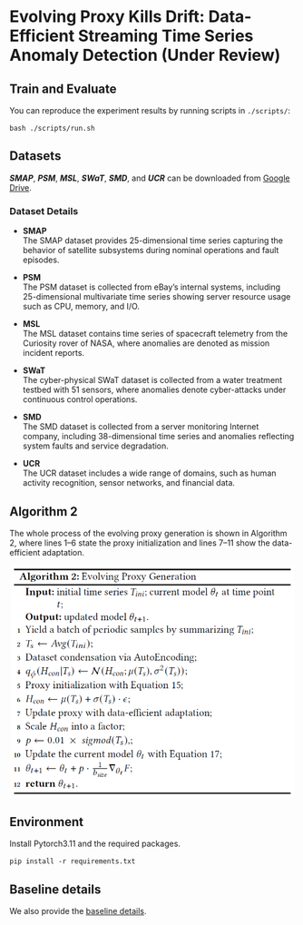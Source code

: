 # Evolving Proxy Kills Drift: Data-Efficient Streaming Time Series Anomaly Detection (Under Review)


## Train and Evaluate
You can reproduce the experiment results by running scripts in `./scripts/`:
```
bash ./scripts/run.sh
```

## Datasets

_**SMAP**_, _**PSM**_, _**MSL**_, _**SWaT**_, _**SMD**_, and _**UCR**_ can be downloaded from [Google Drive](https://drive.google.com/drive/folders/1KOQvV2nR6Y9tIkB4XELHA1CaV1F8LrZ6).

### Dataset Details

- **SMAP**  
  The SMAP dataset provides 25-dimensional time series capturing the behavior of satellite subsystems during nominal operations and fault episodes.

- **PSM**  
  The PSM dataset is collected from eBay’s internal systems, including 25-dimensional multivariate time series showing server resource usage such as CPU, memory, and I/O.

- **MSL**  
  The MSL dataset contains time series of spacecraft telemetry from the Curiosity rover of NASA, where anomalies are denoted as mission incident reports.

- **SWaT**  
  The cyber-physical SWaT dataset is collected from a water treatment testbed with 51 sensors, where anomalies denote cyber-attacks under continuous control operations. 

- **SMD**  
  The SMD dataset is collected from a server monitoring Internet company, including 38-dimensional time series and anomalies reflecting system faults and service degradation.

- **UCR**  
  The UCR dataset includes a wide range of domains, such as human activity recognition, sensor networks, and financial data.

## Algorithm 2
The whole process of the evolving proxy generation is shown
in Algorithm 2, where lines 1–6 state the proxy initialization and
lines 7–11 show the data-efficient adaptation.
<p align="center">
<img width="500" src="fig/Algorithm.png"/>
</p>



##  Environment
 Install Pytorch3.11 and the required packages.
```
pip install -r requirements.txt
```

## Baseline details
We also provide the [baseline details](./baselines.md).
